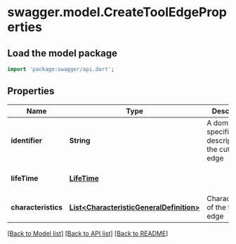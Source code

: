 # swagger.model.CreateToolEdgeProperties

## Load the model package
```dart
import 'package:swagger/api.dart';
```

## Properties
Name | Type | Description | Notes
------------ | ------------- | ------------- | -------------
**identifier** | **String** | A domain specific description of the cutting edge | [default to null]
**lifeTime** | [**LifeTime**](LifeTime.md) |  | [optional] [default to null]
**characteristics** | [**List&lt;CharacteristicGeneralDefinition&gt;**](CharacteristicGeneralDefinition.md) | Characteristics of the tool edge | [optional] [default to []]

[[Back to Model list]](../README.md#documentation-for-models) [[Back to API list]](../README.md#documentation-for-api-endpoints) [[Back to README]](../README.md)

